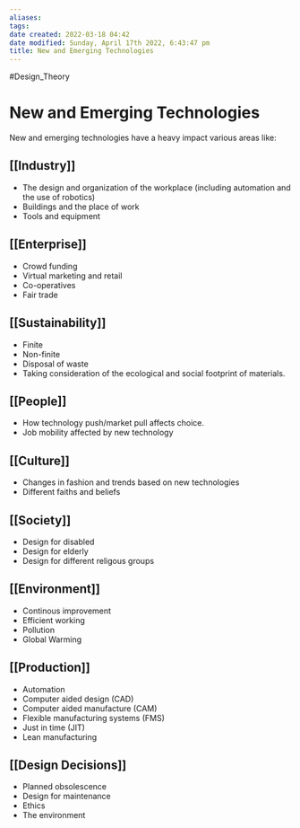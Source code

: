 ```yaml
---
aliases: 
tags: 
date created: 2022-03-18 04:42
date modified: Sunday, April 17th 2022, 6:43:47 pm
title: New and Emerging Technologies
---
```


#Design_Theory

# New and Emerging Technologies

New and emerging technologies have a heavy impact various areas like:

## [[Industry]]

- The design and organization of the workplace (including automation and the use of robotics)
- Buildings and the place of work
- Tools and equipment

## [[Enterprise]]

- Crowd funding
- Virtual marketing and retail
- Co-operatives
- Fair trade

## [[Sustainability]]

- Finite
- Non-finite
- Disposal of waste
- Taking consideration of the ecological and social footprint of materials.

## [[People]]

- How technology push/market pull affects choice.
- Job mobility affected by new technology

## [[Culture]]

- Changes in fashion and trends based on new technologies
- Different faiths and beliefs

## [[Society]]

- Design for disabled
- Design for elderly
- Design for different religous groups

## [[Environment]]

- Continous improvement
- Efficient working
- Pollution
- Global Warming

## [[Production]]

- Automation
- Computer aided design (CAD)
- Computer aided manufacture (CAM)
- Flexible manufacturing systems (FMS)
- Just in time (JIT)
- Lean manufacturing

## [[Design Decisions]]

- Planned obsolescence
- Design for maintenance
- Ethics
- The environment
